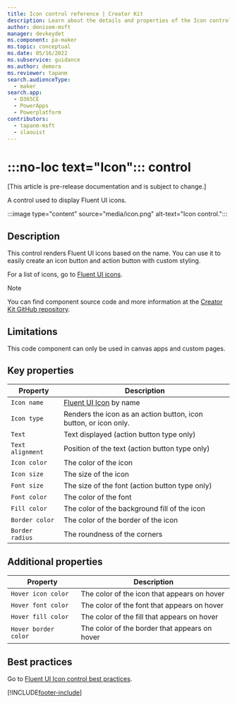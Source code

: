 ```yaml
---
title: Icon control reference | Creator Kit
description: Learn about the details and properties of the Icon control in the Creator Kit.
author: denisem-msft
manager: devkeydet
ms.component: pa-maker
ms.topic: conceptual
ms.date: 05/16/2022
ms.subservice: guidance
ms.author: demora
ms.reviewer: tapanm
search.audienceType: 
  - maker
search.app: 
  - D365CE
  - PowerApps
  - Powerplatform
contributors:
  - tapanm-msft
  - slaouist
---
```

# :::no-loc text="Icon"::: control

[This article is pre-release documentation and is subject to change.]

A control used to display Fluent UI icons.

:::image type="content" source="media/icon.png" alt-text="Icon control.":::

## Description

This control renders Fluent UI icons based on the name. You can use it to easily create an icon button and action button with custom styling.

For a list of icons, go to [Fluent UI icons](https://developer.microsoft.com/fluentui#/styles/web/icons).

> [!NOTE]
> You can find component source code and more information at the [Creator Kit GitHub repository](https://github.com/microsoft/powercat-creator-kit).

## Limitations

This code component can only be used in canvas apps and custom pages.

## Key properties

| Property | Description |
| -------- | ----------- |
| `Icon name` | [Fluent UI Icon](https://uifabricicons.azurewebsites.net/) by name |
| `Icon type` | Renders the icon as an action button, icon button, or icon only. |
| `Text` | Text displayed (action button type only) |
| `Text alignment` | Position of the text (action button type only) |
| `Icon color` | The color of the icon |
| `Icon size` | The size of the icon |
| `Font size` | The size of the font (action button type only) |
| `Font color` | The color of the font |
| `Fill color` | The color of the background fill of the icon |
| `Border color` | The color of the border of the icon |
| `Border radius` | The roundness of the corners |

## Additional properties
<!--note from editor: The "on hover" wording is from the Writing Style Guide. "While hovering" was a bit ambiguous as to the agent of action.-->
| Property | Description |
| -------- | ----------- |
| `Hover icon color` | The color of the icon that appears on hover |
| `Hover font color` | The color of the font that appears on hover |
| `Hover fill color` | The color of the fill that appears on hover |
| `Hover border color` | The color of the border that appears on hover |

## Best practices

Go to [Fluent UI Icon control best practices](https://developer.microsoft.com/fluentui#/controls/web/icon).

[!INCLUDE[footer-include](../../includes/footer-banner.md)]